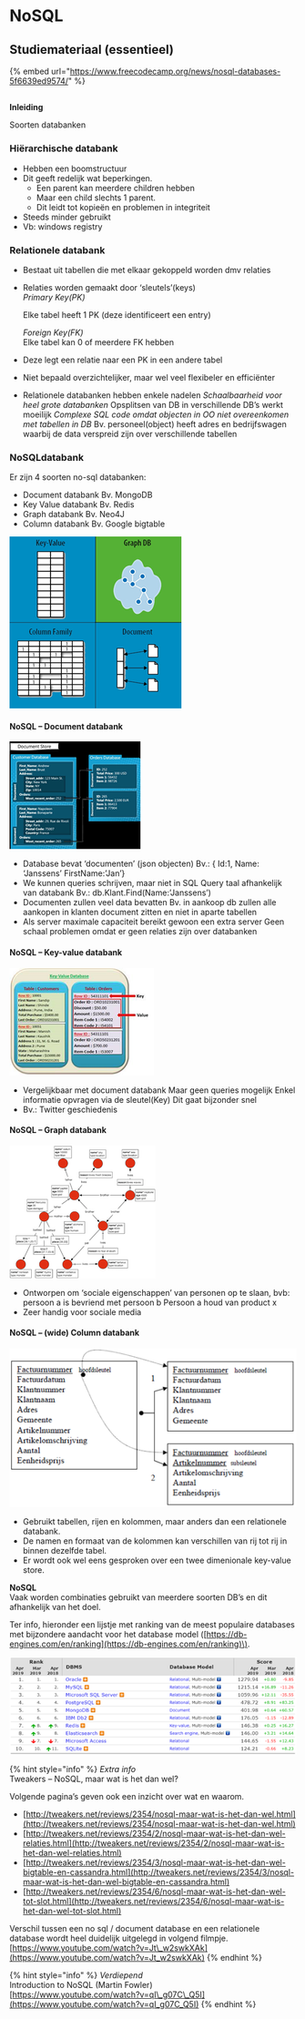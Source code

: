 # NoSQL

## Studiemateriaal \(essentieel\)

{% embed url="https://www.freecodecamp.org/news/nosql-databases-5f6639ed9574/" %}

## 
**Inleiding**

Soorten databanken

### **Hiërarchische databank**

* Hebben een boomstructuur
* Dit geeft redelijk wat beperkingen.
  * Een parent kan meerdere children hebben
  * Maar een child slechts 1 parent.
  * Dit leidt tot kopieën en problemen in integriteit
* Steeds minder gebruikt
* Vb: windows registry

### **Relationele databank**

* Bestaat uit tabellen die met elkaar gekoppeld worden dmv relaties
* Relaties worden gemaakt door ‘sleutels’\(keys\)  
  _Primary Key\(PK\)_

  Elke tabel heeft 1 PK \(deze identificeert een entry\)

  _Foreign Key\(FK\)_  
  Elke tabel kan 0 of meerdere FK hebben

* Deze legt een relatie naar een PK in een andere tabel
* Niet bepaald overzichtelijker, maar wel veel flexibeler en efficiënter
* Relationele databanken hebben enkele nadelen _Schaalbaarheid voor heel grote databanken_ Opsplitsen van DB in verschillende DB’s werkt moeilijk _Complexe SQL code omdat objecten in OO niet overeenkomen met tabellen in DB_ Bv. personeel\(object\) heeft adres en bedrijfswagen waarbij de data verspreid zijn over verschillende tabellen

### **NoSQLdatabank** 

Er zijn 4 soorten no-sql databanken:

* Document databank  Bv. MongoDB
* Key Value databank  Bv. Redis
* Graph databank  Bv. Neo4J
* Column databank  Bv. Google bigtable 

![](../.gitbook/assets/image%20%2831%29.png)



#### **NoSQL – Document databank**

![](../.gitbook/assets/image%20%281%29.png)

* Database bevat ‘documenten’ \(json objecten\) Bv.: { Id:1, Name: ‘Janssens’ FirstName:’Jan’}
* We kunnen queries schrijven, maar niet in SQL Query taal afhankelijk van databank Bv.: db.Klant.Find\(Name:’Janssens’\)
* Documenten zullen veel data bevatten Bv. in aankoop db zullen alle aankopen in klanten document zitten en niet in aparte tabellen
* Als server maximale capaciteit bereikt gewoon een extra server Geen schaal problemen omdat er geen relaties zijn over databanken

#### NoSQL – Key-value databank

![](../.gitbook/assets/image%20%2816%29.png)

* Vergelijkbaar met document databank Maar geen queries mogelijk Enkel informatie opvragen via de sleutel\(Key\) Dit gaat bijzonder snel
* Bv.: Twitter geschiedenis

#### NoSQL – Graph databank

![](../.gitbook/assets/image%20%283%29.png)

* Ontworpen om ‘sociale eigenschappen’ van personen op te slaan, bvb: persoon a is bevriend met persoon b Persoon a houd van product x
* Zeer handig voor sociale media

#### NoSQL – \(wide\) Column databank

![](../.gitbook/assets/image%20%2857%29.png)

* Gebruikt tabellen, rijen en kolommen, maar anders dan een relationele databank.
* De namen en formaat van de kolommen kan verschillen van rij tot rij in binnen dezelfde tabel.
* Er wordt ook wel eens gesproken over een twee dimenionale key-value store.

**NoSQL**   
Vaak worden combinaties gebruikt van meerdere soorten DB’s en dit afhankelijk van het doel.

Ter info, hieronder een lijstje met ranking van de meest populaire databases met bijzondere aandacht voor het database model \([https://db-engines.com/en/ranking](https://db-engines.com/en/ranking)\).

![](../.gitbook/assets/image%20%2825%29.png)

{% hint style="info" %}
_Extra info_  
Tweakers – NoSQL, maar wat is het dan wel?

Volgende pagina’s geven ook een inzicht over wat en waarom.

* [http://tweakers.net/reviews/2354/nosql-maar-wat-is-het-dan-wel.html](http://tweakers.net/reviews/2354/nosql-maar-wat-is-het-dan-wel.html)
* [http://tweakers.net/reviews/2354/2/nosql-maar-wat-is-het-dan-wel-relaties.html](http://tweakers.net/reviews/2354/2/nosql-maar-wat-is-het-dan-wel-relaties.html)
* [http://tweakers.net/reviews/2354/3/nosql-maar-wat-is-het-dan-wel-bigtable-en-cassandra.html](http://tweakers.net/reviews/2354/3/nosql-maar-wat-is-het-dan-wel-bigtable-en-cassandra.html)
* [http://tweakers.net/reviews/2354/6/nosql-maar-wat-is-het-dan-wel-tot-slot.html](http://tweakers.net/reviews/2354/6/nosql-maar-wat-is-het-dan-wel-tot-slot.html)

Verschil tussen een no sql / document database en een relationele database wordt heel duidelijk uitgelegd in volgend filmpje.  
[https://www.youtube.com/watch?v=Jt\_w2swkXAk](https://www.youtube.com/watch?v=Jt_w2swkXAk)
{% endhint %}

{% hint style="info" %}
_Verdiepend_  
Introduction to NoSQL \(Martin Fowler\)  
[https://www.youtube.com/watch?v=qI\_g07C\_Q5I](https://www.youtube.com/watch?v=qI_g07C_Q5I)
{% endhint %}

